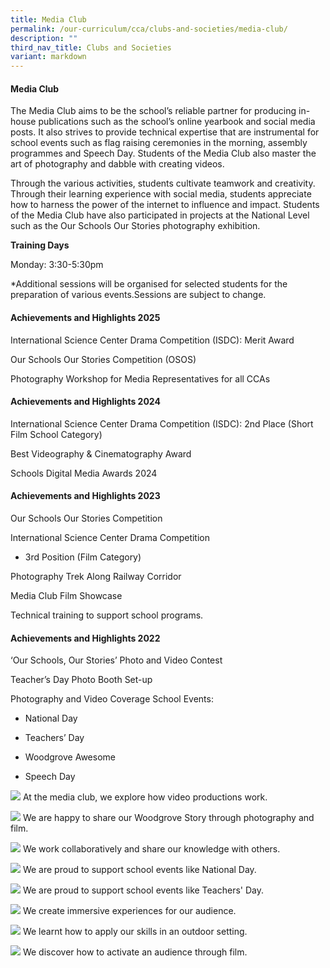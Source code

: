 ```yaml
---
title: Media Club
permalink: /our-curriculum/cca/clubs-and-societies/media-club/
description: ""
third_nav_title: Clubs and Societies
variant: markdown
---
```

#### Media Club

The Media Club aims to be the school’s reliable partner for producing in-house publications such as the school’s online yearbook and social media posts. It also strives to provide technical expertise that are instrumental for school events such as flag raising ceremonies in the morning, assembly programmes and Speech Day. Students of the Media Club also master the art of photography and dabble with creating videos. 

Through the various activities, students cultivate teamwork and creativity. Through their learning experience with social media, students appreciate how to harness the power of the internet to influence and impact. Students of the Media Club have also participated in projects at the National Level such as the Our Schools Our Stories photography exhibition.

**Training Days**

Monday: 3:30-5:30pm

\*Additional sessions will be organised for selected students for the preparation of various events.Sessions are subject to change.

#### Achievements and Highlights 2025

 International Science Center Drama Competition (ISDC): Merit Award
    
Our Schools Our Stories Competition (OSOS)
    
Photography Workshop for Media Representatives for all CCAs


#### Achievements and Highlights 2024

International Science Center Drama Competition (ISDC): 2nd Place (Short Film School Category)
    
Best Videography & Cinematography Award
    
Schools Digital Media Awards 2024
    
#### Achievements and Highlights 2023

 Our Schools Our Stories Competition

International Science Center Drama Competition

*   3rd Position (Film Category)
    
Photography Trek Along Railway Corridor 

Media Club Film Showcase

Technical training to support school programs.


#### Achievements and Highlights 2022

‘Our Schools, Our Stories’ Photo and Video Contest

Teacher’s Day Photo Booth Set-up

Photography and Video Coverage School Events:

*   National Day 
    
*   Teachers’ Day 
    
*   Woodgrove Awesome
    
*   Speech Day
    

![](/images/CCAs/Media/WGS_269.jpg)
At the media club, we explore how video productions work. 

![](/images/CCAs/Media/WGS_271%20(2).jpg)
We are happy to share our Woodgrove Story through photography and film.

![](/images/CCAs/Media/pxl_20230112_084919148.jpg)
We work collaboratively and share our knowledge with others.

![](/images/CCAs/Media/pxl_20230808_012917386%20(1).jpg)
We are proud to support school events like National Day.

![](/images/CCAs/Media/pxl_20230831_005822205.jpg)
We are proud to support school events like Teachers' Day.

![](/images/CCAs/Media/pxl_20230112_074929986.jpg)
We create immersive experiences for our audience.

![](/images/CCAs/Media/img-20230603-wa0015.jpg)
We learnt how to apply our skills in an outdoor setting.

![](/images/CCAs/Media/pxl_20230831_005234720%20(1).jpg)
We discover how to activate an audience through film.